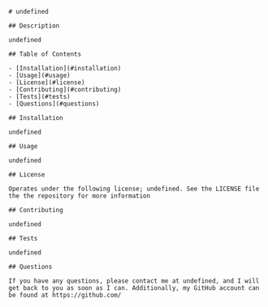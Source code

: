 
    # undefined

    ## Description

    undefined

    ## Table of Contents

    - [Installation](#installation)
    - [Usage](#usage)
    - [License](#license)
    - [Contributing](#contributing)
    - [Tests](#tests)
    - [Questions](#questions)

    ## Installation

    undefined

    ## Usage

    undefined

    ## License

    Operates under the following license; undefined. See the LICENSE file the the repository for more information

    ## Contributing

    undefined

    ## Tests

    undefined

    ## Questions

    If you have any questions, please contact me at undefined, and I will get back to you as soon as I can. Additionally, my GitHub account can be found at https://github.com/
  